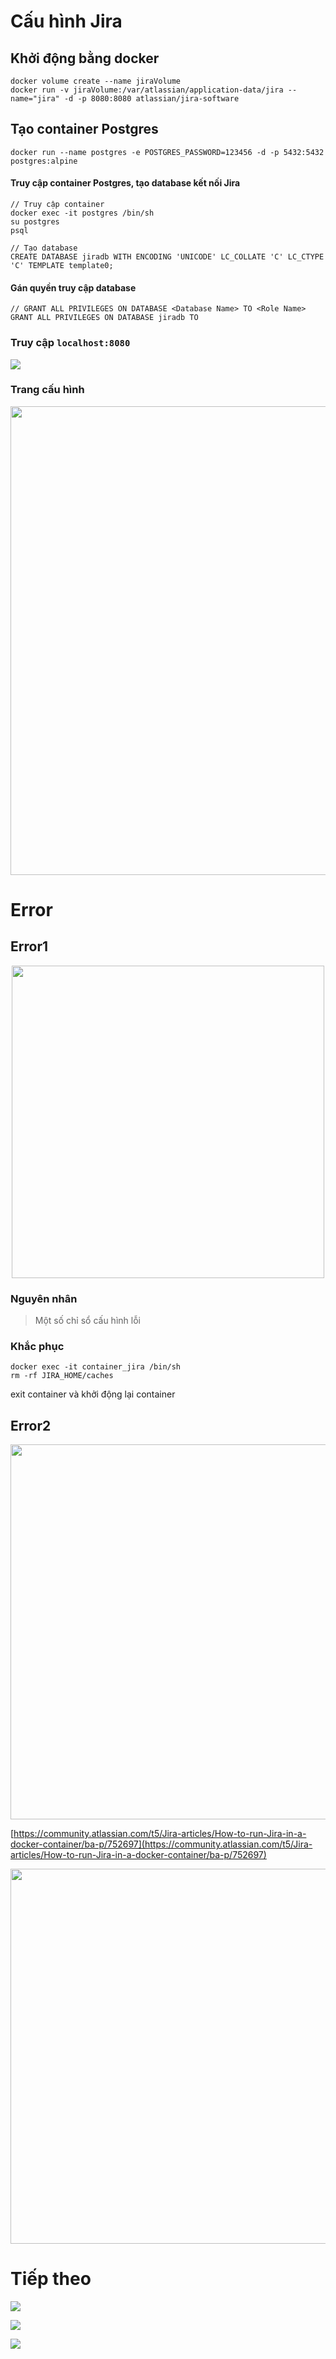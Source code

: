 # Cấu hình Jira

## Khởi động bằng docker

```
docker volume create --name jiraVolume
docker run -v jiraVolume:/var/atlassian/application-data/jira --name="jira" -d -p 8080:8080 atlassian/jira-software
```

## Tạo container Postgres 
```
docker run --name postgres -e POSTGRES_PASSWORD=123456 -d -p 5432:5432 postgres:alpine
```

#### Truy cập container Postgres, tạo database kết nối Jira

```
// Truy cập container
docker exec -it postgres /bin/sh
su postgres
psql
```

```
// Tạo database
CREATE DATABASE jiradb WITH ENCODING 'UNICODE' LC_COLLATE 'C' LC_CTYPE 'C' TEMPLATE template0;
```

####  Gán quyền truy cập database
```
// GRANT ALL PRIVILEGES ON DATABASE <Database Name> TO <Role Name>
GRANT ALL PRIVILEGES ON DATABASE jiradb TO 
```

### Truy cập `localhost:8080`
![](https://i.imgur.com/0e1lgKv.png)

### Trang cấu hình

<p align="center">
  <img width="750" src="https://i.imgur.com/wSQ3B5Q.png">
</p>


# Error

## Error1
<p align="center">
  <img width="500" src="https://i.imgur.com/cz4n1Qu.png">
</p>

### Nguyên nhân
> Một số chỉ sổ cấu hình lỗi

### Khắc phục 
```
docker exec -it container_jira /bin/sh
rm -rf JIRA_HOME/caches
```
exit container và khởi động lại container

## Error2

<p align="center">
  <img width="600" src="https://i.imgur.com/MeZTn79.png">
</p>

[https://community.atlassian.com/t5/Jira-articles/How-to-run-Jira-in-a-docker-container/ba-p/752697](https://community.atlassian.com/t5/Jira-articles/How-to-run-Jira-in-a-docker-container/ba-p/752697)


<p align="center">
  <img width="600" src="https://i.imgur.com/U3nHhRf.png">
</p>



# Tiếp theo
![](https://i.imgur.com/6tZUUwM.png)

![](https://i.imgur.com/aV45Mkd.png)

![](https://i.imgur.com/PQPh8di.png)
